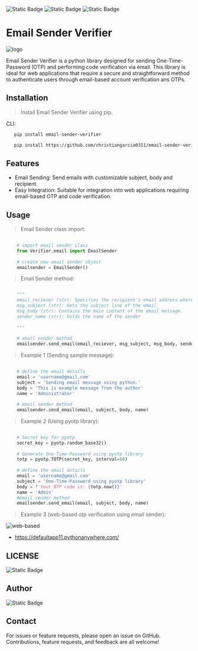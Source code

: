 ![Static Badge](https://img.shields.io/badge/pypi-v.2.1.0-blue)
![Static Badge](https://img.shields.io/badge/smtplib-v.3.12.4-green?link=https%3A%2F%2Fdocs.python.org%2F3%2Flibrary%2Fsmtplib.html)
![Static Badge](https://img.shields.io/badge/email-v.4.0.2-brown?link=https%3A%2F%2Fdocs.python.org%2F3%2Flibrary%2Femail.html)


# Email Sender Verifier
![logo](images/logo.jpg)

Email Sender  Verifier is a python library designed for sending One-Time-Password (OTP) and performing code verification via email. This library is ideal for web applications that require a secure and straightforward method to authenticate users through email-based account verification ans OTPs.

## Installation
> Install Email Sender Verifier using pip.

CLI:

```bash
   pip install email-sender-verifier
```

```bash
   pip install https://github.com/christiangarcia0311/email-sender-verifier/raw/main/dist/email_sender_verifier-2.1.2.tar.gz
```

## Features

- Email Sending: Send emails with customizable subject, body and recipient.
- Easy Integration: Suitable for integration into web applications requiring email-based OTP and code verification.

## Usage

> Email Sender class import:

```python
    
    # import email sender class
    from Verifier.email import EmailSender
    
    # create new email sender object
    emailsender = EmailSender()

```

> Email Sender method:

```python

    """
    email_reciever (str): Specifies the recipient's email address where the email will be sent.
    msg_subject (str): Sets the subject line of the email.
    msg_body (str): Contains the main content of the email message.
    sender_name (str): holds the name of the sender
    
    """
    
    # email sender method
    emailsender.send_email(email_reciever, msg_subject, msg_body, sender_name)

```

> Example 1 (Sending sample message):

```python
    
    # define the email details 
    email = 'username@gmail.com'
    subject = 'Sending email message using python.'
    body = 'This is example message from the author'
    name = 'Administrator'
    
    # email sender method
    emailsender.send_email(email, subject, body, name)

```

> Example 2 (Using pyotp library):

```python
    
    # Secret key for pyotp
    secret_key = pyotp.random_base32()
    
    # Generate One-Time-Password using pyotp library
    totp = pyotp.TOTP(secret_key, interval=60)
    
    # define the email details
    email = 'username@gmail.com'
    subject = 'One-Time-Password using pyotp library'
    body = f'Your OTP code is: {totp.now()}'
    name = 'Admin'
    #email sender method
    emailsender.send_email(email, subject, body, name)

```

> Example 3 (web-based otp verification using email sender):

![web-based](images/web-based.png)

- https://defaultapp11.pythonanywhere.com/

## LICENSE

![Static Badge](https://img.shields.io/badge/MIT-License-blue?link=https%3A%2F%2Fraw.githubusercontent.com%2Fchristiangarcia0311%2Femail-sender-verification%2Fmain%2FLICENSE)

## Author

![Static Badge](https://img.shields.io/badge/Christian-Garcia-orange?logo=Github&link=https%3A%2F%2Fgithub.com%2Fchristiangarcia0311)


## Contact

For issues or feature requests, please open an issue on GitHub. Contributions, feature requests, and feedback are all welcome!




